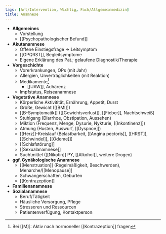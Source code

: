 ```yaml
---
tags: [Art/Intervention, Wichtig, Fach/Allgemeinmedizin]
title: Anamnese
---
```

- **Allgemeines**
	- Vorstellung
	- [[Psychopathologischer Befund]]
- **Akutanamnese**
	- Offene Einstiegsfrage → Leitsymptom
	- [[OPQRST]], Begleitsymptome
	- Eigene Erklärung des Pat.; gelaufene Diagnostik/Therapie
- **Vorgeschichte**
	- Vorerkrankungen, OPs (mit Jahr)
	- Allergien, Unverträglichkeiten (mit Reaktion)
	- Medikamente[^1]
		- [[UAW]], Adhärenz
	- Impfstatus, Reiseanamnese
- **Vegetative Anamnese**
	- Körperliche Aktivitität, Ernährung, Appetit, Durst
	- Größe, Gewicht ([[BMI]])
	- [[B-Symptomatik]] ([[Gewichtsverlust]], [[Fieber]], Nachtschweiß)
	- Stuhlgang (Diarrhoe, Obstipation, Aussehen)
	- Miktion (Frequenz, Menge, Dysurie, Nykturie, [[Inkontinenz]])
	- Atmung (Husten, Auswurf, [[Dyspnoe]])
	- [[Herz]]-Kreislauf (Belastbarkeit, [[Angina pectoris]], [[HRST]], [[Schwindel]], [[Ödeme]])
	- [[Schlafstörung]]
	- [[Sexualanamnese]]
	- Suchtmittel ([[Nikotin]] PY, [[Alkohol]], weitere Drogen)
- **ggf. Gynäkologische Anamnese**
	- [[Menstruation]] (Regelmäßigkeit, Beschwerden), Menarche/[[Menopause]]
	- Schwangerschaften, Geburten
	- [[Kontrazeption]]
- **Familienanamnese**
- **Sozialanamnese**
	- Beruf/Tätigkeit
	- Häusliche Versorgung, Pflege
	- Stressoren und Ressourcen
	- Patientenverfügung, Kontaktperson

[^1]: Bei [[M]]: Aktiv nach hormoneller [[Kontrazeption]] fragen